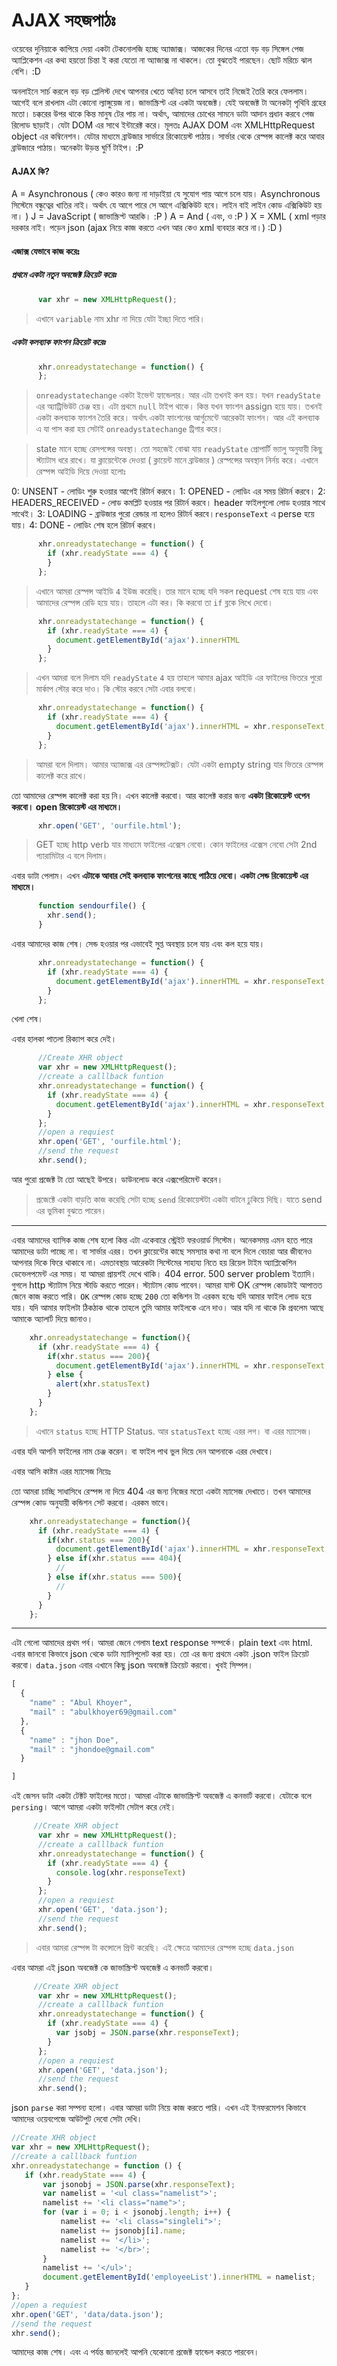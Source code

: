 # AJAX সহজপাঠঃ

ওয়েবের দুনিয়াকে কাপিয়ে দেয়া একটা টেকনোলজি হচ্ছে অ্যাজাক্স। আজকের দিনের এতো বড় বড় সিঙ্গেল পেজ অ্যাপ্লিকেশন এর কথা হয়তো চিন্তা ই করা যেতো না অ্যাজাক্স না থাকলে। তো বুঝতেই পারছেন। ছোট মরিচে ঝাল বেশি। :D

অনলাইনে সার্চ করলে বড় বড় প্লেলিস্ট দেখে আপনার খেতে অনিহা চলে আসবে তাই নিজেই তৈরি করে ফেললাম। আগেই বলে রাখলাম এটা কোনো ল্যাঙ্গুয়েজ না। জাভাস্ক্রিপ্ট এর একটা অবজেক্ট। যেই অবজেক্ট টা অনেকটা্ পৃথিবি গ্রহের মতো। চক্করের উপর থাকে কিন্ত মানুষ টের পায় না। অর্থাৎ, আমাদের চোখের সামনে ডাটা আদান প্রধান করবে পেজ রিলোড ছাড়াই। যেটা DOM এর সাথে ইন্টারেক্ট করে। মূলতঃ AJAX DOM এবং XMLHttpRequest object এর কম্বিনেশন। যেটার মাধ্যমে ব্রাউজার সার্ভারে রিকোয়েস্ট পাঠায়। সার্ভার থেকে রেস্পন্স কালেক্ট করে আবার ব্রাউজারে পাঠায়। অনেকটা উড়ন্ত ঘুর্ণি টাইপ। :P
#### AJAX কি?
A = Asynchronous ( কেও কারও জন্য না দাড়াইয়া যে সুযোগ পায় আগে চলে যায়। Asynchronous সিস্টেমে বন্ধুত্বের খাতির নাই। অর্থাৎ যে আগে পারে সে আগে এক্সিকিউট হবে। লাইন বাই লাইন কোড এক্সিকিউট হয় না। )
J = JavaScript ( জাভাস্ক্রিপ্ট আরকি। :P )
A = And ( এবং, ও :P )
X = XML ( xml পড়ার দরকার নাই। পড়েন json (ajax নিয়ে কাজ করতে এখন আর কেও xml ব্যবহার করে না।) :D )

#### এজাক্স যেভাবে কাজ করেঃ
##### **প্রথমে একটা নতুন অবজেক্ট ক্রিয়েট করেঃ**


```javascript
      var xhr = new XMLHttpRequest();
```
> এখানে `variable` নাম xhr না দিয়ে যেটা ইচ্ছা দিতে পারি।

#####  **একটা কলব্যাক ফাংশন ক্রিয়েট করেঃ**
```javascript
      xhr.onreadystatechange = function() {
      };
```

> `onreadystatechange`  একটা ইভেন্ট হ্যান্ডেলার। আর এটা তখনই কল হয়। যখন `readyState` এর অ্যাট্রিভিউট চেঞ্জ হয়। এটা প্রথমে `null` টাইপ থাকে। কিন্ত যখন ফাংশন assign হয়ে যায়। তখনই একটা কলব্যাক ফাংশন তৈরি করে। অর্থাৎ একটা ফাংশনের আর্গুমেন্টে আরেকটা ফাংশন। আর এই কলব্যাক এ যা পাস করা হয় সেটাই `onreadystatechange` ট্রিগার করে।

>state মানে হচ্ছে রেসপন্সের অবস্থা। তো সহজেই বোঝা যায় `readyState` প্রোপার্টি ভ্যালু অনুযায়ী কিছু স্ট্যাটাস ধরে রাখে। যা ক্লায়েন্টেকে দেওয়া ( ক্লায়েন্ট মানে ব্রাউজার ) রেস্পন্সের অবস্থান নির্নয় করে। এখানে রেস্পন্স আইডি দিয়ে দেওয়া হলোঃ

0: UNSENT - লোডিং শুরু হওয়ার আগেই রিটার্ন করবে।
1: OPENED - লোডিং এর সময় রিটার্ন করবে।
2: HEADERS_RECEIVED - লোড কমপ্লিট হওয়ার পর রিটার্ন করবে। header ফাইলগুলো লোড হওয়ার সাথে সাথেই।
3: LOADING - ব্রাউজার পুরো রেন্ডার না হলেও রিটার্ন করবে।`responseText` এ perse হয়ে যায়।
4: DONE - লোডিং শেষ হলে রিটার্ন করবে।
```javascript
      xhr.onreadystatechange = function() {
        if (xhr.readyState === 4) {
        }
      };
```
> এখানে আমরা রেস্পন্স আইডি `4` ইউজ করেছি। তার মানে হচ্ছে যদি সকল request শেষ হয়ে যায় এবং আমাদের রেস্পন্স রেডি হয়ে যায়। তাহলে এটা কর। কি করবো তা `if` ব্লকে লিখে দেবো।
```javascript
      xhr.onreadystatechange = function() {
        if (xhr.readyState === 4) {
          document.getElementById('ajax').innerHTML
        }
      };
```
> এখন আমরা বলে দিলাম যদি `readyState` `4` হয় তাহলে আমার ajax আইডি এর ফাইলের ভিতরে পুরো মার্কাপ স্টোর করে দাও। কি স্টোর করবে সেটা এবার বলবো।

```javascript
      xhr.onreadystatechange = function() {
        if (xhr.readyState === 4) {
          document.getElementById('ajax').innerHTML = xhr.responseText;
        }
      };
```
> আমরা বলে দিলাম। আমার অ্যাজাক্স এর রেস্পন্সটেক্সট। যেটা একটা empty string যার ভিতরে রেস্পন্স কালেক্ট করে রাখে।

তো আমাদের রেস্পন্স কালেক্ট করা হয় নি। এখন কালেক্ট করবো। আর কালেক্ট করার জন্য **একটা রিকোয়েস্ট ওপেন করবো। open রিকোয়েস্ট এর মাধ্যমে।**

```javascript
      xhr.open('GET', 'ourfile.html');
```
> GET হচ্ছে http verb যার মাধ্যমে ফাইলের এক্সেস নেবো। কোন ফাইলের এক্সেস নেবো সেটা 2nd প্যারামিটার এ বলে দিলাম।

এবার ডাটা পেলাম। এখন **এটাকে আবার সেই কলব্যাক ফাংশনের কাছে পাঠিয়ে দেবো। একটা সেন্ড রিকোয়েস্ট এর মাধ্যমে।**
```javascript
      function sendourfile() {
        xhr.send();
      }
```
এবার আমাদের কাজ শেষ। সেন্ড হওয়ার পর এভাবেই সুপ্ত অবস্থায় চলে যায় এবং কল হয়ে যায়।
```javascript
      xhr.onreadystatechange = function() {
        if (xhr.readyState === 4) {
          document.getElementById('ajax').innerHTML = xhr.responseText; // responsetext হচ্ছে ourfile.html এর পিতা। যেটা ঘুমিয়ে আছে responsetext এর অন্তরে। :P
        }
      };
```

খেলা শেষ।

এবার হালকা পাতলা রিক্যাপ করে দেই।

```javascript
      //Create XHR object
      var xhr = new XMLHttpRequest();
      //create a calllback funtion
      xhr.onreadystatechange = function() {
        if (xhr.readyState === 4) {
          document.getElementById('ajax').innerHTML = xhr.responseText;
        }
      };
      //open a requiest
      xhr.open('GET', 'ourfile.html');
      //send the request
      xhr.send();
```

আর পুরো প্রজেক্ট টা তো আছেই উপরে। ডাউনলোড করে এক্সপেরিমেন্ট করেন।

> প্রজেক্টে একটা বাড়তি কাজ করেছি সেটা হচ্ছে `send` রিকোয়েস্টটা একটা বাটনে ঢুকিয়ে দিছি। যাতে send এর ভুমিকা বুঝতে পারেন।

---

এবার আমাদের ব্যাসিক কাজ শেষ হলো কিন্ত এটা একেবারে স্ট্রেইট ফরওয়ার্ড সিস্টেম। অনেকসময় এমন হতে পারে আমাদের ডাটা পাচ্ছে না। বা সার্ভার এরর। তখন ক্লায়েন্টের কাছে সমস্যার কথা না বলে দিলে বেচারা আর জীবনেও আপনার দিকে ফিরে থাকাবে না। এমতাবস্থায় আরেকটা সিস্টেমের সাহায্য নিতে হয় রিয়েল টাইম অ্যাপ্লিকেশিন ডেভেলপমেন্ট এর সময়। যা আমরা প্রায়শই দেখে থাকি। 404 error. 500 server problem ইত্যাদি। গুগলে http স্ট্যাটাস নিয়ে স্টাডি করতে পারেন। স্ট্যাটাস কোড পাবেন। আমরা যাস্ট OK রেস্পন্স কোডটাই আপাতত জেনে কাজ করতে পারি। `OK` রেস্পন্স কোড হচ্ছে `200` তো কন্ডিশন টা এরকম হবেঃ যদি আমার ফাইল লোড হয়ে যায়। যদি আমার ফাইলটা ঠিকঠাক থাকে তাহলে তুমি আমার ফাইলকে এনে দাও। আর যদি না থাকে কি প্রবলেম আছে আমাকে অ্যালার্ট দিয়ে জানাও।
```javascript
    xhr.onreadystatechange = function(){
      if (xhr.readyState === 4) {
        if(xhr.status === 200){
          document.getElementById('ajax').innerHTML = xhr.responseText;
        } else {
          alert(xhr.statusText)
        }
      }
    };
```
> এখানে `status` হচ্ছে HTTP Status. আর `statusText` হচ্ছে এরর লগ। বা এরর ম্যাসেজ।

এবার যদি আপনি ফাইলের নাম চেঞ্জ করেন। বা ফাইল পাথ ভুল দিয়ে দেন আপনাকে এরর দেখাবে।

এবার আসি কাষ্টম এরর ম্যাসেজ নিয়েঃ

তো আমরা চাচ্ছি সাধাসিধে রেস্পন্স না দিয়ে 404 এর জন্য নিজের মতো একটা ম্যাসেজ দেখাতে। তখন আমাদের রেস্পন্স কোড অনুযায়ী কন্ডিশন সেট করবো। এরকম ভাবে।

```javascript
    xhr.onreadystatechange = function(){
      if (xhr.readyState === 4) {
        if(xhr.status === 200){
          document.getElementById('ajax').innerHTML = xhr.responseText;
        } else if(xhr.status === 404){
          //
        } else if(xhr.status === 500){
          //
        }
      }
    };
```
---

এটা গেলো আমাদের প্রথম পর্ব। আমরা জেনে গেলাম text response সম্পর্কে। plain text এবং html. এবার জানবো কিভাবে json থেকে ডাটা ম্যানিপুলেট করা হয়। তো এর জন্য প্রথমে একটা .json ফাইল ক্রিয়েট করবো। `data.json` এবার এখানে কিছু json অবজেক্ট ক্রিয়েট করবো। খুবই সিম্পল।

```javascript
[
  {
    "name" : "Abul Khoyer",
    "mail" : "abulkhoyer69@gmail.com"
  },
  {
    "name" : "jhon Doe",
    "mail" : "jhondoe@gmail.com"
  }

]
```

এই জেসন ডাটা একটা টেক্টট ফাইলের মতো। আমরা এটাকে জাভাস্ক্রিপ্ট অবজেক্ট এ কনভার্ট করবো। যেটাকে বলে `persing`। আগে আমরা একটা ফাইলটা সেটাপ করে নেই।

```javascript
     //Create XHR object
      var xhr = new XMLHttpRequest();
      //create a calllback funtion
      xhr.onreadystatechange = function() {
        if (xhr.readyState === 4) {
          console.log(xhr.responseText)
        }
      };
      //open a requiest
      xhr.open('GET', 'data.json');
      //send the request
      xhr.send();
```
> এবার আমরা রেস্পন্স টা কন্সোলে প্রিন্ট করেছি। এই ক্ষেত্রে আমাদের রেস্পন্স হচ্ছে `data.json`

এবার আমরা এই json অবজেক্ট কে জাভাস্ক্রিপ্ট অবজেক্ট এ কনভার্ট করবো।

```javascript
     //Create XHR object
      var xhr = new XMLHttpRequest();
      //create a calllback funtion
      xhr.onreadystatechange = function() {
        if (xhr.readyState === 4) {
          var jsobj = JSON.parse(xhr.responseText);
        }
      };
      //open a requiest
      xhr.open('GET', 'data.json');
      //send the request
      xhr.send();
```
json `parse` করা সম্পন্য হলো। এবার আমরা ডাটা নিয়ে কাজ করতে পারি। এখন এই ইনফরমেশন কিভাবে আমাদের ওয়েবপেজে আউটপুট দেবো সেটা দেখি।

```javascript
//Create XHR object
var xhr = new XMLHttpRequest();
//create a calllback funtion
xhr.onreadystatechange = function () {
   if (xhr.readyState === 4) {
       var jsonobj = JSON.parse(xhr.responseText);
       var namelist = '<ul class="namelist">';
       namelist += '<li class="name">';
       for (var i = 0; i < jsonobj.length; i++) {
           namelist += '<li class="singleli">';
           namelist += jsonobj[i].name;
           namelist += '</li>';
           namelist += '</br>';
       }
       namelist += '</ul>';
       document.getElementById('employeeList').innerHTML = namelist;
   }
};
//open a requiest
xhr.open('GET', 'data/data.json');
//send the request
xhr.send();
```


আমাদের কাজ শেষ। এবং এ পর্যন্ত জানলেই আপনি যেকোনো প্রজেক্ট হ্যান্ডেল করতে পারবেন।
